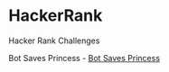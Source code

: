 # HackerRank
Hacker Rank Challenges

Bot Saves Princess - 
[Bot Saves Princess](https://www.hackerrank.com/challenges/saveprincess) 
